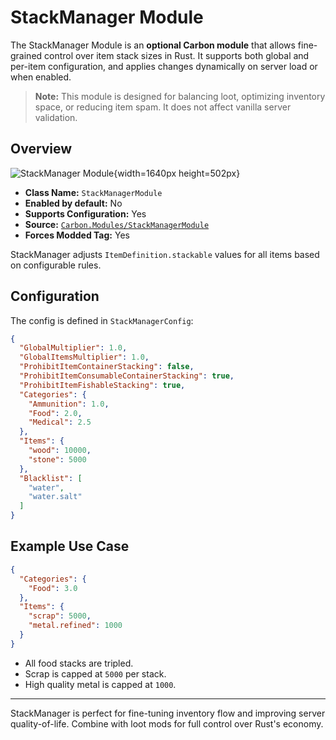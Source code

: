 # StackManager Module

The StackManager Module is an **optional Carbon module** that allows fine-grained control over item stack sizes in Rust.
It supports both global and per-item configuration, and applies changes dynamically on server load or when enabled.

> **Note:** This module is designed for balancing loot, optimizing inventory space, or reducing item spam. It does not
> affect vanilla server validation.

## Overview

![StackManager Module](/misc/stackmanager_a.webp){width=1640px height=502px}

- **Class Name:** `StackManagerModule`
- **Enabled by default:** No
- **Supports Configuration:** Yes
- **Source:** [`Carbon.Modules/StackManagerModule`](https://github.com/CarbonCommunity/Carbon.Modules/tree/develop/src/StackManagerModule)
- **Forces Modded Tag:** Yes

StackManager adjusts `ItemDefinition.stackable` values for all items based on configurable rules.

## Configuration

The config is defined in `StackManagerConfig`:

```json
{
  "GlobalMultiplier": 1.0,
  "GlobalItemsMultiplier": 1.0,
  "ProhibitItemContainerStacking": false,
  "ProhibitItemConsumableContainerStacking": true,
  "ProhibitItemFishableStacking": true,
  "Categories": {
    "Ammunition": 1.0,
    "Food": 2.0,
    "Medical": 2.5
  },
  "Items": {
    "wood": 10000,
    "stone": 5000
  },
  "Blacklist": [
    "water",
    "water.salt"
  ]
}
```

## Example Use Case

```json
{
  "Categories": {
    "Food": 3.0
  },
  "Items": {
    "scrap": 5000,
    "metal.refined": 1000
  }
}
```

- All food stacks are tripled.
- Scrap is capped at `5000` per stack.
- High quality metal is capped at `1000`.

---

StackManager is perfect for fine-tuning inventory flow and improving server quality-of-life. Combine with loot mods for
full control over Rust's economy.

